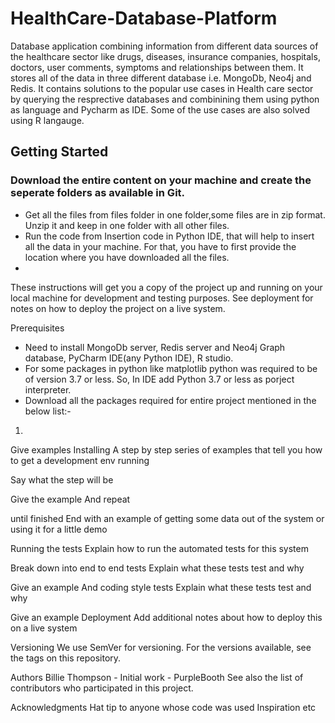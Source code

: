 # HealthCare-Database-Platform
Database application combining information from different data sources of the healthcare sector like drugs, diseases, insurance companies, hospitals, doctors, user comments, symptoms and relationships between them. It stores all of the data in three different database i.e. MongoDb, Neo4j and Redis. It contains solutions to the popular use cases in Health care sector by querying the resprective databases and combinining them using python as language and Pycharm as IDE. Some of the use cases are also solved using R langauge. 


## Getting Started
### Download the entire content on your machine and create the seperate folders as available in Git.
- Get all the files from files folder in one folder,some files are in zip format. Unzip it and keep in one folder with all other files.
- Run the code from Insertion code in Python IDE, that will help to insert all the data in your machine. For that, you have to first provide the location where you have downloaded all the files.
- 
These instructions will get you a copy of the project up and running on your local machine for development and testing purposes. See deployment for notes on how to deploy the project on a live system.

Prerequisites
- Need to install MongoDb server, Redis server and Neo4j Graph database, PyCharm IDE(any Python IDE), R studio.
- For some packages in python like matplotlib python was required to be of version 3.7 or less. So, In IDE add Python 3.7 or less as porject interpreter.
- Download all the packages required for entire project mentioned in the below list:-
1) 

Give examples
Installing
A step by step series of examples that tell you how to get a development env running

Say what the step will be

Give the example
And repeat

until finished
End with an example of getting some data out of the system or using it for a little demo

Running the tests
Explain how to run the automated tests for this system

Break down into end to end tests
Explain what these tests test and why

Give an example
And coding style tests
Explain what these tests test and why

Give an example
Deployment
Add additional notes about how to deploy this on a live system


Versioning
We use SemVer for versioning. For the versions available, see the tags on this repository.

Authors
Billie Thompson - Initial work - PurpleBooth
See also the list of contributors who participated in this project.



Acknowledgments
Hat tip to anyone whose code was used
Inspiration
etc
